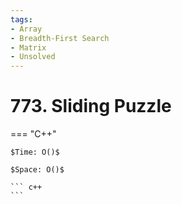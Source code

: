 ```yaml
---
tags:
- Array
- Breadth-First Search
- Matrix
- Unsolved
---
```



# 773. Sliding Puzzle

=== "C++"

    $Time: O()$

    $Space: O()$

    ``` c++
    ```